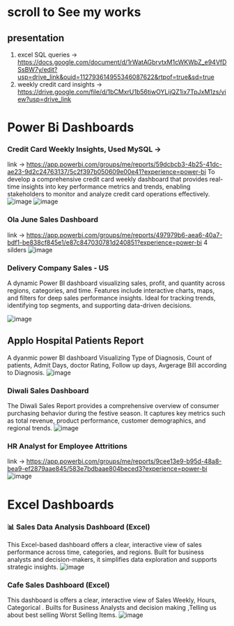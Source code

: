 # scroll to See my works
## presentation 
1. excel SQL queries -> https://docs.google.com/document/d/1rWatAGbrvtxM1cWKWbZ_e94VfDSsBW7y/edit?usp=drive_link&ouid=112793614955346087622&rtpof=true&sd=true
2. weekly credit card insights -> https://drive.google.com/file/d/1bCMxrU1b56tiwOYLijQZ1ix7TpJxM1zs/view?usp=drive_link
 # Power Bi Dashboards
 ### Credit Card Weekly Insights, Used MySQL ->
 link -> https://app.powerbi.com/groups/me/reports/59dcbcb3-4b25-41dc-ae23-9d2c24763137/5c2f397b050609e00e41?experience=power-bi
 To develop a comprehensive credit card weekly dashboard that provides real-time insights into key performance metrics and trends, enabling stakeholders to monitor and analyze credit card operations effectively.
 ![image](https://github.com/user-attachments/assets/390393dd-4512-4b3c-b0c7-b9693c6b4aa7)
 ![image](https://github.com/user-attachments/assets/f1281420-8353-4391-99bd-69873660eafb)

### Ola June Sales Dashboard
link -> https://app.powerbi.com/groups/me/reports/497979b6-aea6-40a7-bdf1-be838cf845e1/e87c847030781d240851?experience=power-bi
4 silders 
![image](https://github.com/user-attachments/assets/646defca-032f-4b50-ab87-1169b0840d7d)


 ### Delivery Company Sales - US
 A dynamic Power BI dashboard visualizing sales, profit, and quantity across regions, categories, and time.
Features include interactive charts, maps, and filters for deep sales performance insights.
Ideal for tracking trends, identifying top segments, and supporting data-driven decisions.

![image](https://github.com/user-attachments/assets/7615c217-5c05-4c90-a5dd-73ce88186adb)

## Applo Hospital Patients Report 
A dyanmic power BI dashboard Visualizing Type of Diagnosis, Count of patients, Admit Days, doctor Rating, Follow up days, Avgerage Bill according to Diagnosis.
![image](https://github.com/user-attachments/assets/0acd1ae9-efbf-45cd-ae30-fc7baf0ec44c)


### Diwali Sales Dashboard 
The Diwali Sales Report provides a comprehensive overview of consumer purchasing behavior during the festive season. It captures key metrics such as total revenue, product performance, customer demographics, and regional trends.
![image](https://github.com/user-attachments/assets/60f2f9b4-59a1-4eab-a496-94752f8a3082)

### HR Analyst for Employee Attritions
link -> https://app.powerbi.com/groups/me/reports/9cee13e9-b95d-48a8-bea9-ef2879aae845/583e7bdbaae804beced3?experience=power-bi
![image](https://github.com/user-attachments/assets/35ec7c86-adb7-4b77-9e4a-416bb87b5b53)


 
# Excel Dashboards

### 📊 Sales Data Analysis Dashboard (Excel)
This Excel-based dashboard offers a clear, interactive view of sales performance across time, categories, and regions. Built for business analysts and decision-makers, it simplifies data exploration and supports strategic insights.
![image](https://github.com/user-attachments/assets/94979826-5c52-47eb-a170-dcf669d60134)

### Cafe Sales Dashboard (Excel) 
This dashboard is offers a clear, interactive view of Sales Weekly, Hours, Categorical . Builts for Business Analysts and decision making ,Telling us about best selling Worst Selling Items.
![image](https://github.com/user-attachments/assets/2f2eabde-ab1d-4b6d-b3d7-1dff8cf642f4)




